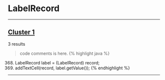 # LabelRecord

***

## [Cluster 1](./1)
3 results
> code comments is here.
{% highlight java %}
368. LabelRecord label = (LabelRecord) record;
369. addTextCell(record, label.getValue());
{% endhighlight %}

***

